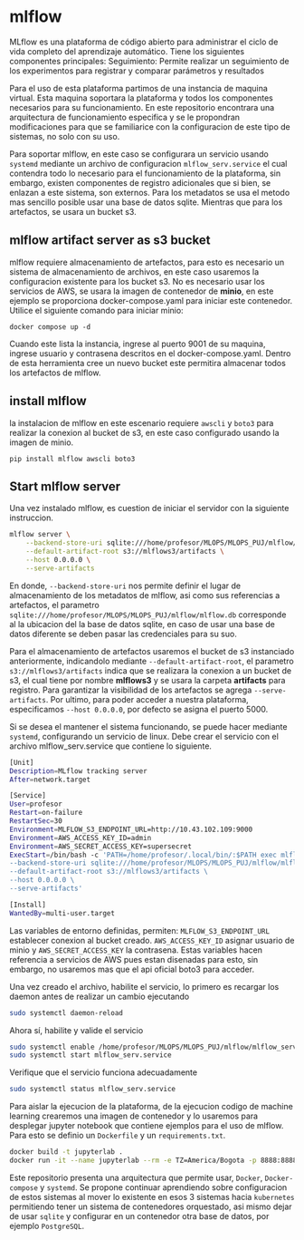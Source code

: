 # mlflow 
MLflow es una plataforma de código abierto para administrar el ciclo de vida completo del aprendizaje automático. Tiene los siguientes componentes principales: Seguimiento: Permite realizar un seguimiento de los experimentos para registrar y comparar parámetros y resultados


Para el uso de esta plataforma partimos de una instancia de maquina virtual. Esta maquina soportara la plataforma y todos los componentes necesarios para su funcionamiento. En este repositorio encontrara una arquitectura de funcionamiento especifica y se le propondran modificaciones para que se familiarice con la configuracion de este tipo de sistemas, no solo con su uso.

Para soportar mlflow, en este caso se configurara un servicio usando `systemd` mediante un archivo de configuracion `mlflow_serv.service` el cual contendra todo lo necesario para el funcionamiento de la plataforma, sin embargo, existen componentes de registro adicionales que si bien, se enlazan a este sistema, son externos. Para los metadatos se usa el metodo mas sencillo posible usar una base de datos sqlite. Mientras que para los artefactos, se usara un bucket s3.


## mlflow artifact server as s3 bucket

mlflow requiere almacenamiento de artefactos, para esto es necesario un sistema de almacenamiento de archivos, en este caso usaremos la configuracion existente para los bucket s3. No es necesario usar los servicios de AWS, se usara la imagen de contenedor de **minio**, en este ejemplo se proporciona docker-compose.yaml para iniciar este contenedor. Utilice el siguiente comando para iniciar minio:

    docker compose up -d

Cuando este lista la instancia, ingrese al puerto 9001 de su maquina, ingrese usuario y contrasena descritos en el docker-compose.yaml. Dentro de esta herramienta cree un nuevo bucket este permitira almacenar todos los artefactos de mlflow.

## install mlflow
la instalacion de mlflow en este escenario requiere `awscli` y `boto3` para realizar la conexion al bucket de s3, en este caso configurado usando la imagen de minio.

```
pip install mlflow awscli boto3
```

## Start mlflow server

Una vez instalado mlflow, es cuestion de iniciar el servidor con la siguiente instruccion.

```bash
mlflow server \
    --backend-store-uri sqlite:///home/profesor/MLOPS/MLOPS_PUJ/mlflow/mlflow.db \
    --default-artifact-root s3://mlflows3/artifacts \
    --host 0.0.0.0 \
    --serve-artifacts
```

 En donde, `--backend-store-uri` nos permite definir el lugar de almacenamiento de los metadatos de mlflow, asi como sus referencias a artefactos, el parametro `sqlite:///home/profesor/MLOPS/MLOPS_PUJ/mlflow/mlflow.db` corresponde al la ubicacion del la base de datos sqlite, en caso de usar una base de datos diferente se deben pasar las credenciales para su suo. 

Para el almacenamiento de artefactos usaremos el bucket de s3 instanciado anteriormente, indicandolo mediante `--default-artifact-root`, el parametro `s3://mlflows3/artifacts` indica que se realizara la conexion a un bucket de s3, el cual tiene por nombre **mlflows3** y se usara la carpeta **artifacts** para registro. Para garantizar la visibilidad de los artefactos se agrega `--serve-artifacts`. Por ultimo, para poder acceder a nuestra plataforma, especificamos `--host 0.0.0.0`, por defecto se asigna el puerto 5000.

Si se desea el mantener el sistema funcionando, se puede hacer mediante `systemd`, configurando un servicio de linux.
Debe crear el servicio con el archivo mlflow_serv.service que contiene lo siguiente.

```bash
[Unit]
Description=MLflow tracking server
After=network.target 

[Service]
User=profesor
Restart=on-failure
RestartSec=30
Environment=MLFLOW_S3_ENDPOINT_URL=http://10.43.102.109:9000
Environment=AWS_ACCESS_KEY_ID=admin
Environment=AWS_SECRET_ACCESS_KEY=supersecret
ExecStart=/bin/bash -c 'PATH=/home/profesor/.local/bin/:$PATH exec mlflow server \
--backend-store-uri sqlite:///home/profesor/MLOPS/MLOPS_PUJ/mlflow/mlflow.db \
--default-artifact-root s3://mlflows3/artifacts \
--host 0.0.0.0 \
--serve-artifacts' 

[Install]
WantedBy=multi-user.target
```

Las variables de entorno definidas, permiten: `MLFLOW_S3_ENDPOINT_URL` establecer conexion al bucket creado. `AWS_ACCESS_KEY_ID` asignar usuario de minio y `AWS_SECRET_ACCESS_KEY` la contrasena. Estas variables hacen referencia a servicios de AWS pues estan disenadas para esto, sin embargo, no usaremos mas que el api oficial boto3 para acceder.

Una vez creado el archivo, habilite el servicio, lo primero es recargar los daemon antes de realizar un cambio ejecutando

```bash
sudo systemctl daemon-reload 
```

Ahora sí, habilite y valide el servicio

```bash
sudo systemctl enable /home/profesor/MLOPS/MLOPS_PUJ/mlflow/mlflow_serv.service 
sudo systemctl start mlflow_serv.service 
```
Verifique que el servicio funciona adecuadamente

```bash
sudo systemctl status mlflow_serv.service 
```
Para aislar la ejecucion de la plataforma, de la ejecucion codigo de machine learning crearemos una imagen de contenedor y lo usaremos para desplegar jupyter notebook que contiene ejemplos para el uso de mlflow. Para esto se definio un `Dockerfile` y un `requirements.txt`.

```bash
docker build -t jupyterlab .
docker run -it --name jupyterlab --rm -e TZ=America/Bogota -p 8888:8888 -v $PWD:/work jupyterlab:latest
```

Este repositorio presenta una arquitectura que permite usar, `Docker`, `Docker-compose` y `systemd`. Se propone continuar aprendiendo sobre configuracion de estos sistemas al mover lo existente en esos 3 sistemas hacia `kubernetes` permitiendo tener un sistema de contenedores orquestado, asi mismo dejar de usar `sqlite` y configurar en un contenedor otra base de datos, por ejemplo `PostgreSQL`.


